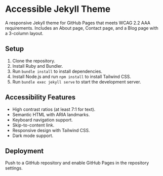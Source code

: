 # Accessible Jekyll Theme

A responsive Jekyll theme for GitHub Pages that meets WCAG 2.2 AAA requirements. Includes an About page, Contact page, and a Blog page with a 3-column layout.

## Setup

1. Clone the repository.
2. Install Ruby and Bundler.
3. Run `bundle install` to install dependencies.
4. Install Node.js and run `npm install` to install Tailwind CSS.
5. Run `bundle exec jekyll serve` to start the development server.

## Accessibility Features

- High contrast ratios (at least 7:1 for text).
- Semantic HTML with ARIA landmarks.
- Keyboard navigation support.
- Skip-to-content link.
- Responsive design with Tailwind CSS.
- Dark mode support.

## Deployment

Push to a GitHub repository and enable GitHub Pages in the repository settings.